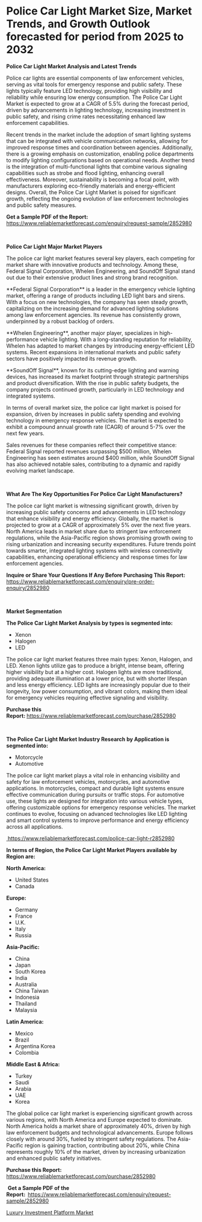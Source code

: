 <p><h1>Police Car Light Market Size, Market Trends, and Growth Outlook forecasted for period from 2025 to 2032</h1></p><p><strong>Police Car Light Market Analysis and Latest Trends</strong></p>
<p><p>Police car lights are essential components of law enforcement vehicles, serving as vital tools for emergency response and public safety. These lights typically feature LED technology, providing high visibility and reliability while ensuring low energy consumption. The Police Car Light Market is expected to grow at a CAGR of 5.5% during the forecast period, driven by advancements in lighting technology, increasing investment in public safety, and rising crime rates necessitating enhanced law enforcement capabilities.</p><p>Recent trends in the market include the adoption of smart lighting systems that can be integrated with vehicle communication networks, allowing for improved response times and coordination between agencies. Additionally, there is a growing emphasis on customization, enabling police departments to modify lighting configurations based on operational needs. Another trend is the integration of multi-functional lights that combine various signaling capabilities such as strobe and flood lighting, enhancing overall effectiveness. Moreover, sustainability is becoming a focal point, with manufacturers exploring eco-friendly materials and energy-efficient designs. Overall, the Police Car Light Market is poised for significant growth, reflecting the ongoing evolution of law enforcement technologies and public safety measures.</p></p>
<p><strong>Get a Sample PDF of the Report:&nbsp;</strong> <a href="https://www.reliablemarketforecast.com/enquiry/request-sample/2852980?utm_campaign=2202&utm_medium=2&utm_source=Github&utm_content=ia&utm_term=11032025&utm_id=police-car-light">https://www.reliablemarketforecast.com/enquiry/request-sample/2852980</a></p>
<p>&nbsp;</p>
<p><strong>Police Car Light Major Market Players</strong></p>
<p><p>The police car light market features several key players, each competing for market share with innovative products and technology. Among these, Federal Signal Corporation, Whelen Engineering, and SoundOff Signal stand out due to their extensive product lines and strong brand recognition.</p><p>**Federal Signal Corporation** is a leader in the emergency vehicle lighting market, offering a range of products including LED light bars and sirens. With a focus on new technologies, the company has seen steady growth, capitalizing on the increasing demand for advanced lighting solutions among law enforcement agencies. Its revenue has consistently grown, underpinned by a robust backlog of orders.</p><p>**Whelen Engineering**, another major player, specializes in high-performance vehicle lighting. With a long-standing reputation for reliability, Whelen has adapted to market changes by introducing energy-efficient LED systems. Recent expansions in international markets and public safety sectors have positively impacted its revenue growth.</p><p>**SoundOff Signal**, known for its cutting-edge lighting and warning devices, has increased its market footprint through strategic partnerships and product diversification. With the rise in public safety budgets, the company projects continued growth, particularly in LED technology and integrated systems.</p><p>In terms of overall market size, the police car light market is poised for expansion, driven by increases in public safety spending and evolving technology in emergency response vehicles. The market is expected to exhibit a compound annual growth rate (CAGR) of around 5-7% over the next few years.</p><p>Sales revenues for these companies reflect their competitive stance: Federal Signal reported revenues surpassing $500 million, Whelen Engineering has seen estimates around $400 million, while SoundOff Signal has also achieved notable sales, contributing to a dynamic and rapidly evolving market landscape.</p></p>
<p>&nbsp;</p>
<p><strong>What Are The Key Opportunities For Police Car Light Manufacturers?</strong></p>
<p><p>The police car light market is witnessing significant growth, driven by increasing public safety concerns and advancements in LED technology that enhance visibility and energy efficiency. Globally, the market is projected to grow at a CAGR of approximately 5% over the next five years. North America leads in market share due to stringent law enforcement regulations, while the Asia-Pacific region shows promising growth owing to rising urbanization and increasing security expenditures. Future trends point towards smarter, integrated lighting systems with wireless connectivity capabilities, enhancing operational efficiency and response times for law enforcement agencies.</p></p>
<p><strong>Inquire or Share Your Questions If Any Before Purchasing This Report:</strong> <a href="https://www.reliablemarketforecast.com/enquiry/pre-order-enquiry/2852980?utm_campaign=2202&utm_medium=2&utm_source=Github&utm_content=ia&utm_term=11032025&utm_id=police-car-light">https://www.reliablemarketforecast.com/enquiry/pre-order-enquiry/2852980</a></p>
<p>&nbsp;</p>
<p><strong>Market Segmentation</strong></p>
<p><strong>The Police Car Light Market Analysis by types is segmented into:</strong></p>
<p><ul><li>Xenon</li><li>Halogen</li><li>LED</li></ul></p>
<p><p>The police car light market features three main types: Xenon, Halogen, and LED. Xenon lights utilize gas to produce a bright, intense beam, offering higher visibility but at a higher cost. Halogen lights are more traditional, providing adequate illumination at a lower price, but with shorter lifespan and less energy efficiency. LED lights are increasingly popular due to their longevity, low power consumption, and vibrant colors, making them ideal for emergency vehicles requiring effective signaling and visibility.</p></p>
<p><strong>Purchase this Report:&nbsp;</strong><a href="https://www.reliablemarketforecast.com/purchase/2852980?utm_campaign=2202&utm_medium=2&utm_source=Github&utm_content=ia&utm_term=11032025&utm_id=police-car-light">https://www.reliablemarketforecast.com/purchase/2852980</a></p>
<p>&nbsp;</p>
<p><strong>The Police Car Light Market Industry Research by Application is segmented into:</strong></p>
<p><ul><li>Motorcycle</li><li>Automotive</li></ul></p>
<p><p>The police car light market plays a vital role in enhancing visibility and safety for law enforcement vehicles, motorcycles, and automotive applications. In motorcycles, compact and durable light systems ensure effective communication during pursuits or traffic stops. For automotive use, these lights are designed for integration into various vehicle types, offering customizable options for emergency response vehicles. The market continues to evolve, focusing on advanced technologies like LED lighting and smart control systems to improve performance and energy efficiency across all applications.</p></p>
<p><a href="https://www.reliablemarketforecast.com/police-car-light-r2852980?utm_campaign=2202&utm_medium=2&utm_source=Github&utm_content=ia&utm_term=11032025&utm_id=police-car-light">&nbsp;https://www.reliablemarketforecast.com/police-car-light-r2852980</a></p>
<p><strong>In terms of Region, the Police Car Light Market Players available by Region are:</strong></p>
<p>
    <p> <strong> North America: </strong>
        <ul>
            <li>United States</li>
            <li>Canada</li>
        </ul>
        </p> 
    <p> <strong> Europe: </strong>
        <ul>
            <li>Germany</li>
            <li>France</li>
            <li>U.K.</li>
            <li>Italy</li>
            <li>Russia</li>
        </ul>
        </p> 
    <p> <strong> Asia-Pacific: </strong>
        <ul>
            <li>China</li>
            <li>Japan</li>
            <li>South Korea</li>
            <li>India</li>
            <li>Australia</li>
            <li>China Taiwan</li>
            <li>Indonesia</li>
            <li>Thailand</li>
            <li>Malaysia</li>
        </ul>
        </p> 
    <p> <strong> Latin America: </strong>
        <ul>
            <li>Mexico</li>
            <li>Brazil</li>
            <li>Argentina Korea</li>
            <li>Colombia</li>
        </ul>
        </p> 
    <p> <strong> Middle East & Africa: </strong>
        <ul>
            <li>Turkey</li>
            <li>Saudi</li>
            <li>Arabia</li>
            <li>UAE</li>
            <li>Korea</li>
        </ul>
    </p>
    </p>
<p><p>The global police car light market is experiencing significant growth across various regions, with North America and Europe expected to dominate. North America holds a market share of approximately 40%, driven by high law enforcement budgets and technological advancements. Europe follows closely with around 30%, fueled by stringent safety regulations. The Asia-Pacific region is gaining traction, contributing about 20%, while China represents roughly 10% of the market, driven by increasing urbanization and enhanced public safety initiatives.</p></p>
<p><strong>Purchase this Report: </strong><a href="https://www.reliablemarketforecast.com/purchase/2852980?utm_campaign=2202&utm_medium=2&utm_source=Github&utm_content=ia&utm_term=11032025&utm_id=police-car-light">https://www.reliablemarketforecast.com/purchase/2852980</a></p>
<p>&nbsp;<strong>Get a Sample PDF of the Report:&nbsp;&nbsp;</strong><a href="https://www.reliablemarketforecast.com/enquiry/request-sample/2852980?utm_campaign=2202&utm_medium=2&utm_source=Github&utm_content=ia&utm_term=11032025&utm_id=police-car-light">https://www.reliablemarketforecast.com/enquiry/request-sample/2852980</a></p>
<p><strong></strong></p>
<p><p><a href="https://github.com/santosh758595/Market-Research-Report-List-7/blob/main/luxury-investment-platform-market.md?utm_campaign=2202&utm_medium=2&utm_source=Github&utm_content=ia&utm_term=11032025&utm_id=police-car-light">Luxury Investment Platform Market</a></p></p>